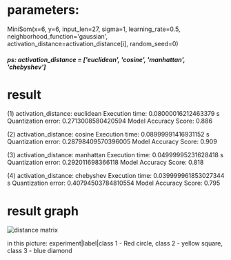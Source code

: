 
# parameters:

MiniSom(x=6, y=6, input_len=27, sigma=1, learning_rate=0.5, neighborhood_function='gaussian', activation_distance=activation_distance[i], random_seed=0)
##### ps: activation_distance = ['euclidean', 'cosine', 'manhattan', 'chebyshev']

# result
(1) activation_distance: euclidean
Execution time: 0.08000016212463379 s
Quantization error: 0.2713008580420594
Model Accuracy Score:  0.886

(2) activation_distance: cosine
Execution time: 0.08999991416931152 s
Quantization error: 0.28798409570396005
Model Accuracy Score:  0.909

(3) activation_distance: manhattan
Execution time: 0.04999995231628418 s
Quantization error: 0.292011698366118
Model Accuracy Score:  0.818

(4) activation_distance: chebyshev
Execution time: 0.039999961853027344 s
Quantization error: 0.40794503784810554
Model Accuracy Score:  0.795

# result graph
![distance matrix](https://user-images.githubusercontent.com/65076718/172353657-42840d72-874e-46ef-8a52-974e401f4643.png)

in this picture:  experiment|label|class 1 - Red circle, class 2 - yellow square, class 3 - blue diamond
